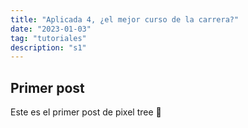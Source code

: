 ```yaml
---
title: "Aplicada 4, ¿el mejor curso de la carrera?"
date: "2023-01-03"
tag: "tutoriales"
description: "s1"
---
```


## Primer post

Este es el primer post de pixel tree 🖖
